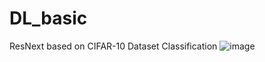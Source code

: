 # DL_basic
ResNext based on CIFAR-10 Dataset Classification
![image](https://user-images.githubusercontent.com/84330101/145713943-cceaaeaa-408b-44d6-9c41-7c11228eeaa2.png)

